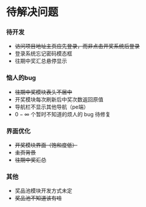 # 待解决问题

### 待开发

- ~~访问项目地址主页应先登录，而非点击开奖系统后登录~~
- 登录系统忘记密码模态框
- 往期中奖汇总悬停显示

### 恼人的bug

- ~~往期中奖模块表头不居中~~
- 开奖模块每次刷新后中奖次数返回原值
- 导航栏不显示其他导航（pe端）
- $0 - \infty$ 个暂时不知道的烦人的 bug 待修复

### 界面优化

- ~~开奖模块界面（饱和度低）~~
- ~~主页背景~~
- ~~往期中奖汇总~~

### 其他

- 奖品池模块开发方式未定
- ~~奖品池不知道该有啥~~